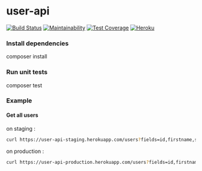 # user-api 
[![Build Status](https://travis-ci.org/jbrenaudin/user-api.svg?branch=master)](https://travis-ci.org/jbrenaudin/user-api)
[![Maintainability](https://api.codeclimate.com/v1/badges/de7fe72e2faf9ccb468a/maintainability)](https://codeclimate.com/github/jbrenaudin/user-api/maintainability)
[![Test Coverage](https://api.codeclimate.com/v1/badges/de7fe72e2faf9ccb468a/test_coverage)](https://codeclimate.com/github/jbrenaudin/user-api/test_coverage)
[![Heroku](http://heroku-badge.herokuapp.com/?app=user-api-production&svg=1&root=users)](https://dashboard.heroku.com/apps/user-api-production)

### Install dependencies
composer install

### Run unit tests
composer test

### Example

#### Get all users

on staging :
```bash
curl https://user-api-staging.herokuapp.com/users?fields=id,firstname,surname
```

on production :
```bash
curl https://user-api-production.herokuapp.com/users?fields=id,firstname,surname
```